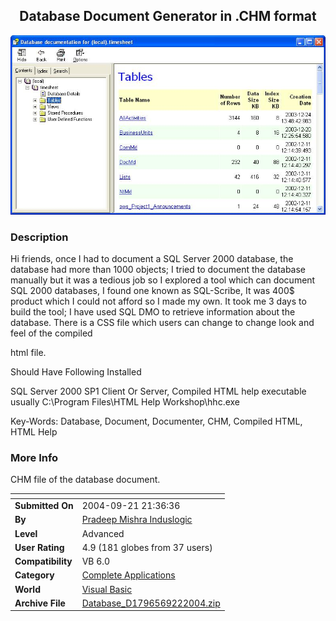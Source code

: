﻿<div align="center">

## Database Document Generator in \.CHM format

<img src="PIC20049211216417483.JPG">
</div>

### Description

Hi friends, once I had to document a SQL Server 2000 database, the database had more than 1000 objects; I tried to document the database manually but it was a tedious job so I explored a tool which can document SQL 2000 databases, I found one known as SQL-Scribe, It was 400$ product which I could not afford so I made my own. It took me 3 days to build the tool; I have used SQL DMO to retrieve information about the database. There is a CSS file which users can change to change look and feel of the compiled

html file.

Should Have Following Installed

SQL Server 2000 SP1 Client Or Server, Compiled HTML help executable usually C:\Program Files\HTML Help Workshop\hhc.exe

Key-Words: Database, Document, Documenter, CHM, Compiled HTML, HTML Help
 
### More Info
 
CHM file of the database document.


<span>             |<span>
---                |---
**Submitted On**   |2004-09-21 21:36:36
**By**             |[Pradeep Mishra Induslogic](https://github.com/Planet-Source-Code/PSCIndex/blob/master/ByAuthor/pradeep-mishra-induslogic.md)
**Level**          |Advanced
**User Rating**    |4.9 (181 globes from 37 users)
**Compatibility**  |VB 6\.0
**Category**       |[Complete Applications](https://github.com/Planet-Source-Code/PSCIndex/blob/master/ByCategory/complete-applications__1-27.md)
**World**          |[Visual Basic](https://github.com/Planet-Source-Code/PSCIndex/blob/master/ByWorld/visual-basic.md)
**Archive File**   |[Database\_D1796569222004\.zip](https://github.com/Planet-Source-Code/pradeep-mishra-induslogic-database-document-generator-in-chm-format__1-56280/archive/master.zip)








